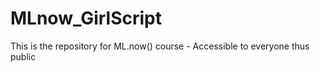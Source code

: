 # MLnow_GirlScript

This is the repository for ML.now() course - Accessible to everyone thus public

